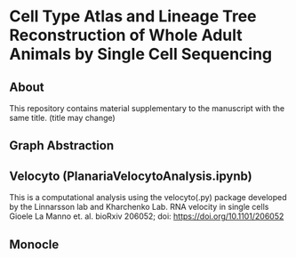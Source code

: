 # Cell Type Atlas and Lineage Tree Reconstruction of Whole Adult Animals by Single Cell Sequencing

## About
This repository contains material supplementary to the manuscript with the same title.
(title may change)

## Graph Abstraction

## Velocyto (PlanariaVelocytoAnalysis.ipynb)
This is a computational analysis using the velocyto(.py) package developed by the Linnarsson lab and Kharchenko Lab.
RNA velocity in single cells Gioele La Manno et. al. bioRxiv 206052; doi: https://doi.org/10.1101/206052

## Monocle

